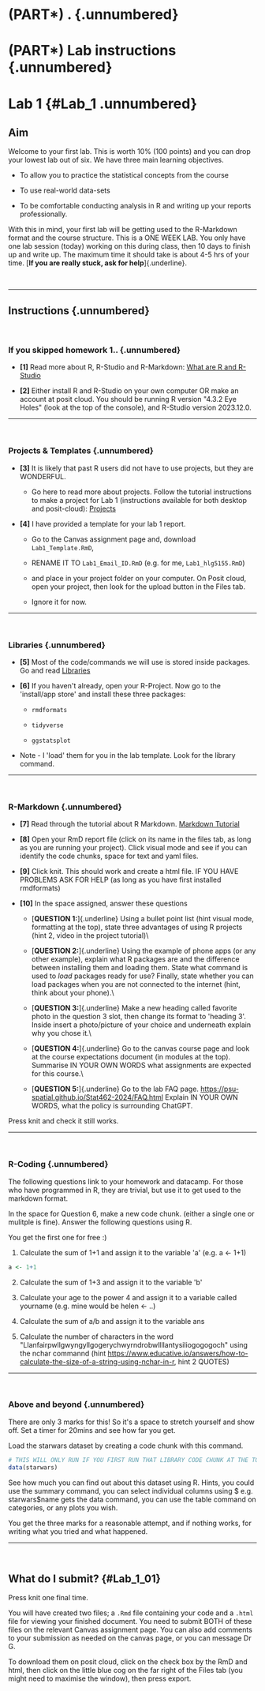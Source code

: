 # (PART\*) . {.unnumbered}

# (PART\*) **Lab instructions** {.unnumbered}



# Lab 1 {#Lab_1 .unnumbered}

## Aim

Welcome to your first lab. This is worth 10% (100 points) and you can drop your lowest lab out of six. We have three main learning objectives.

-   To allow you to practice the statistical concepts from the course

-   To use real-world data-sets

-   To be comfortable conducting analysis in R and writing up your reports professionally.

With this in mind, your first lab will be getting used to the R-Markdown format and the course structure. This is a ONE WEEK LAB. You only have one lab session (today) working on this during class, then 10 days to finish up and write up. The maximum time it should take is about 4-5 hrs of your time. [**If you are really stuck, ask for help**]{.underline}.

<br>

------------------------------------------------------------------------

## Instructions {.unnumbered}

<br>

### If you skipped homework 1.. {.unnumbered}

-   **[1]** Read more about R, R-Studio and R-Markdown: [What are R and R-Studio](#WhatIsR)

-   **[2]** Either install R and R-Studio on your own computer OR make an account at posit cloud. You should be running R version "4.3.2 Eye Holes" (look at the top of the console), and R-Studio version 2023.12.0.

------------------------------------------------------------------------

<br>

### Projects & Templates {.unnumbered}

-   **[3]** It is likely that past R users did not have to use projects, but they are WONDERFUL.

    -   Go here to read more about projects. Follow the tutorial instructions to make a project for Lab 1 (instructions available for both desktop and posit-cloud): [Projects](#T1_Projects)

-   **[4]** I have provided a template for your lab 1 report.

    -   Go to the Canvas assignment page and, download `Lab1_Template.RmD`,

    -   RENAME IT TO `Lab1_Email_ID.RmD` (e.g. for me, `Lab1_hlg5155.RmD`)

    -   and place in your project folder on your computer. On Posit cloud, open your project, then look for the upload button in the Files tab.

    -   Ignore it for now.

------------------------------------------------------------------------

<br>

### Libraries {.unnumbered}

-   **[5]** Most of the code/commands we will use is stored inside packages. Go and read [Libraries](#T2_Libraries)

-   **[6]** If you haven't already, open your R-Project. Now go to the 'install/app store' and install these three packages:

    -   `rmdformats`

    -   `tidyverse`

    -   `ggstatsplot`

-   Note - I 'load' them for you in the lab template. Look for the library command.

------------------------------------------------------------------------

<br>

### R-Markdown {.unnumbered}

-   **[7]** Read through the tutorial about R Markdown. [Markdown Tutorial](#T3_Markdown)

-   **[8]** Open your RmD report file (click on its name in the files tab, as long as you are running your project). Click visual mode and see if you can identify the code chunks, space for text and yaml files.

-   **[9]** Click knit. This should work and create a html file. IF YOU HAVE PROBLEMS ASK FOR HELP (as long as you have first installed rmdformats)

-   **[10]** In the space assigned, answer these questions

    -   [**QUESTION 1:**]{.underline} Using a bullet point list (hint visual mode, formatting at the top), state three advantages of using R projects (hint 2, video in the project tutorial)\

    -   [**QUESTION 2:**]{.underline} Using the example of phone apps (or any other example), explain what R packages are and the difference between installing them and loading them. State what command is used to *load* packages ready for use? Finally, state whether you can load packages when you are not connected to the internet (hint, think about your phone).\

    -   [**QUESTION 3:**]{.underline} Make a new heading called favorite photo in the question 3 slot, then change its format to 'heading 3'. Inside insert a photo/picture of your choice and underneath explain why you chose it.\

    -   [**QUESTION 4:**]{.underline} Go to the canvas course page and look at the course expectations document (in modules at the top). Summarise IN YOUR OWN WORDS what assignments are expected for this course.\

    -   [**QUESTION 5:**]{.underline} Go to the lab FAQ page. <https://psu-spatial.github.io/Stat462-2024/FAQ.html> Explain IN YOUR OWN WORDS, what the policy is surrounding ChatGPT.

Press knit and check it still works.

------------------------------------------------------------------------

<br>

### R-Coding {.unnumbered}

The following questions link to your homework and datacamp. For those who have programmed in R, they are trivial, but use it to get used to the markdown format.

In the space for Question 6, make a new code chunk.  (either a single one or mulitple is fine).  Answer the following questions using R.

You get the first one for free :)

1. Calculate the sum of 1+1 and assign it to the variable 'a' (e.g. a <- 1+1)


```r
a <- 1+1
```


2. Calculate the sum of 1+3 and assign it to the variable 'b' 

3. Calculate your age to the power 4 and assign it to a variable called yourname (e.g. mine would be helen <- ..)

4. Calculate the sum of a/b and assign it to the variable ans

5. Calculate the number of characters in the word "Llanfairpwllgwyngyllgogerychwyrndrobwllllantysiliogogogoch" using the nchar commannd (hint https://www.educative.io/answers/how-to-calculate-the-size-of-a-string-using-nchar-in-r,  hint 2 QUOTES)


------------------------------------------------------------------------

<br>

### Above and beyond {.unnumbered}

There are only 3 marks for this!  So it's a space to stretch yourself and show off.  Set a timer for 20mins and see how far you get.

Load the starwars dataset by creating a code chunk with this command.


```r
# THIS WILL ONLY RUN IF YOU FIRST RUN THAT LIBRARY CODE CHUNK AT THE TOP
data(starwars)
```

See how much you can find out about this dataset using R.  Hints, you could use the summary command, you can select individual columns using $ e.g. starwars$name gets the data command, you can use the table command on categories, or any plots you wish.

You get the three marks for a reasonable attempt, and if nothing works, for writing what you tried and what happened.



------------------------------------------------------------------------

<br>

## What do I submit? {#Lab_1_01}

Press knit one final time.

You will have created two files; a `.Rmd` file containing your code and a `.html` file for viewing your finished document. You need to submit BOTH of these files on the relevant Canvas assignment page. You can also add comments to your submission as needed on the canvas page, or you can message Dr G.

To download them on posit cloud, click on the check box by the RmD and html, then click on the little blue cog on the far right of the Files tab (you might need to maximise the window), then press export.


